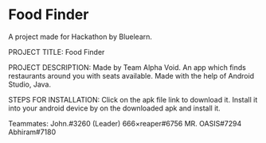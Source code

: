 # Food Finder
A project made for Hackathon by Bluelearn.

PROJECT TITLE: 
Food Finder

PROJECT DESCRIPTION:
Made by Team Alpha Void.
An app which finds restaurants around you with seats available.
Made with the help of Android Studio, Java.

STEPS FOR INSTALLATION:
Click on the apk file link to download it.
Install it into your android device by on the downloaded apk and install it.

Teammates:
John.#3260 (Leader)
666×reaper#6756
MR. OASIS#7294
Abhiram#7180
